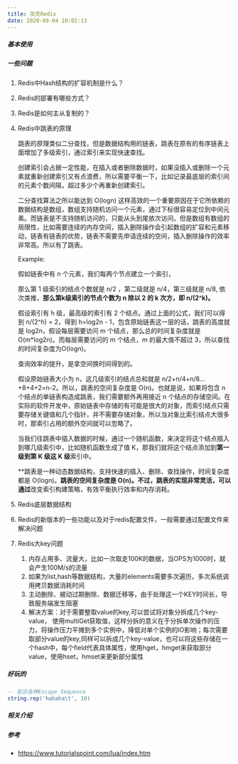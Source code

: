 ```yaml
---
title: 攻克Redis
date: 2020-09-04 10:02:13
---
```

##### 基本使用







##### 一些问题

1. Redis中Hash结构的扩容机制是什么？

2. Redis的部署有哪些方式？

3. Redis是如何主从复制的？

4. Redis中跳表的原理

   跳表的原理类似二分查找，但是数据结构用的链表，跳表在原有的有序链表上面增加了多级索引，通过索引来实现快速查找。

   创建索引会占据一定性能，在插入或者删除数据时，如果没插入或删除一个元素就重新创建索引又有点浪费，所以需要平衡一下，比如记录最底层的索引间的元素个数间隔，超过多少个再重新创建索引。

   二分查找算法之所以能达到 O(logn) 这样高效的一个重要原因在于它所依赖的数据结构是数组，数组支持随机访问一个元素，通过下标很容易定位到中间元素。而链表是不支持随机访问的，只能从头到尾依次访问。但是数组有数组的局限性，比如需要连续的内存空间，插入删除操作会引起数组的扩容和元素移动，链表有链表的优势，链表不需要先申请连续的空间，插入删除操作的效率非常高。所以有了跳表。

   

   Example:

   假如链表中有 n 个元素，我们每两个节点建立一个索引，

   那么第 1 级索引的结点个数就是 n/2 ，第二级就是 n/4，第三级就是 n/8, 依次类推，**那么第k级索引的节点个数为 n 除以 2 的 k 次方，即 n/(2^k)。**

   假设索引有 h 级，最高级的索引有 2 个结点。通过上面的公式，我们可以得到 n/(2^h) = 2，得到 h=log2n - 1，包含原始链表这一层的话，跳表的高度就是 log2n，假设每层需要访问 m 个结点，那么总的时间复杂度就是O(m*log2n)。而每层需要访问的 m 个结点，m 的最大值不超过 3，所以查找的时间复杂度为O(logn)。

   查询效率的提升，是拿空间换时间得到的。

   假设原始链表大小为 n，这几级索引的结点总和就是 n/2+n/4+n/8…+8+4+2=n-2。所以，跳表的空间复杂度是 O(n)。也就是说，如果将包含 n 个结点的单链表构造成跳表，我们需要额外再用接近 n 个结点的存储空间。在实际的软件开发中，原始链表中存储的有可能是很大的对象，而索引结点只需要存储关键值和几个指针，并不需要存储对象，所以当对象比索引结点大很多时，那索引占用的额外空间就可以忽略了。

   当我们往跳表中插入数据的时候，通过一个随机函数，来决定将这个结点插入到哪几级索引中，比如随机函数生成了值 K，那我们就将这个结点添加到**第一级到第 K 级这 K 级**索引中。

   **跳表是一种动态数据结构，支持快速的插入、删除、查找操作，时间复杂度都是 O(logn)。**跳表的空间复杂度是 O(n)。不过，跳表的实现非常灵活，可以通过**改变索引构建策略，有效平衡执行效率和内存消耗。

5. Redis底层数据结构

6. Redis的新版本的一些功能以及对于redis配置文件，一般需要通过配置文件来解决问题

7. Redis大key问题

   1. 内存占用多、流量大，比如一次取走100K的数据，当OPS为1000时，就会产生100M/s的流量
   2. 如果为list,hash等数据结构，大量的elements需要多次遍历，多次系统调用拷贝数据消耗时间
   3. 主动删除、被动过期删除、数据迁移等，由于处理这一个KEY时间长，导致服务端发生阻塞
   4. 解决方案：对于需要整取value的key,可以尝试将对象分拆成几个key-value， 使用multiGet获取值，这样分拆的意义在于分拆单次操作的压力，将操作压力平摊到多个实例中，降低对单个实例的IO影响；每次需要取部分value的key,同样可以拆成几个key-value，也可以将这些存储在一个hash中，每个field代表具体属性，使用hget，hmget来获取部分value，使用hset，hmset来更新部分属性

    


##### 好玩的
```lua
-- 配合各种Escape Sequence
string.rep('hahaha\t', 10)
```
##### 相关介绍

##### 参考
- https://www.tutorialspoint.com/lua/index.htm

